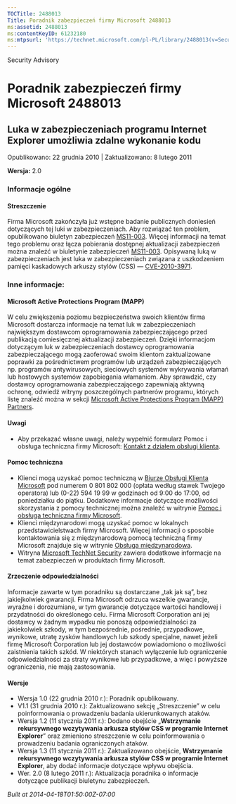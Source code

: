 ```yaml
---
TOCTitle: 2488013
Title: Poradnik zabezpieczeń firmy Microsoft 2488013
ms:assetid: 2488013
ms:contentKeyID: 61232180
ms:mtpsurl: 'https://technet.microsoft.com/pl-PL/library/2488013(v=Security.10)'
---
```


Security Advisory

Poradnik zabezpieczeń firmy Microsoft 2488013
=============================================

Luka w zabezpieczeniach programu Internet Explorer umożliwia zdalne wykonanie kodu
----------------------------------------------------------------------------------

Opublikowano: 22 grudnia 2010 | Zaktualizowano: 8 lutego 2011

**Wersja:** 2.0

### Informacje ogólne

#### Streszczenie

Firma Microsoft zakończyła już wstępne badanie publicznych doniesień dotyczących tej luki w zabezpieczeniach. Aby rozwiązać ten problem, opublikowano biuletyn zabezpieczeń [MS11-003](http://go.microsoft.com/fwlink/?linkid=208304). Więcej informacji na temat tego problemu oraz łącza pobierania dostępnej aktualizacji zabezpieczeń można znaleźć w biuletynie zabezpieczeń [MS11-003](http://go.microsoft.com/fwlink/?linkid=208304). Opisywaną luką w zabezpieczeniach jest luka w zabezpieczeniach związana z uszkodzeniem pamięci kaskadowych arkuszy stylów (CSS) — [CVE-2010-3971](http://www.cve.mitre.org/cgi-bin/cvename.cgi?name=cve-2010-3971).

### Inne informacje:

#### Microsoft Active Protections Program (MAPP)

W celu zwiększenia poziomu bezpieczeństwa swoich klientów firma Microsoft dostarcza informacje na temat luk w zabezpieczeniach największym dostawcom oprogramowania zabezpieczającego przed publikacją comiesięcznej aktualizacji zabezpieczeń. Dzięki informacjom dotyczącym luk w zabezpieczeniach dostawcy oprogramowania zabezpieczającego mogą zaoferować swoim klientom zaktualizowane poprawki za pośrednictwem programów lub urządzeń zabezpieczających np. programów antywirusowych, sieciowych systemów wykrywania włamań lub hostowych systemów zapobiegania włamaniom. Aby sprawdzić, czy dostawcy oprogramowania zabezpieczającego zapewniają aktywną ochronę, odwiedź witryny poszczególnych partnerów programu, których listę znaleźć można w sekcji [Microsoft Active Protections Program (MAPP) Partners](http://www.microsoft.com/security/msrc/mapp/partners.mspx).

#### Uwagi

-   Aby przekazać własne uwagi, należy wypełnić formularz Pomoc i obsługa techniczna firmy Microsoft: [Kontakt z działem obsługi klienta](https://support.microsoft.com/common/survey.aspx?scid=sw;en;1257&amp;showpage=1&amp;ws=technet&amp;sd=tech).

#### Pomoc techniczna

-   Klienci mogą uzyskać pomoc techniczną w [Biurze Obsługi Klienta Microsoft](http://go.microsoft.com/fwlink/?linkid=21131) pod numerem 0 801 802 000 (opłata według stawek Twojego operatora) lub (0-22) 594 19 99 w godzinach od 9:00 do 17:00, od poniedziałku do piątku. Dodatkowe informacje dotyczące możliwości skorzystania z pomocy technicznej można znaleźć w witrynie [Pomoc i obsługa techniczna firmy Microsoft](http://support.microsoft.com/).
-   Klienci międzynarodowi mogą uzyskać pomoc w lokalnych przedstawicielstwach firmy Microsoft. Więcej informacji o sposobie kontaktowania się z międzynarodową pomocą techniczną firmy Microsoft znajduje się w witrynie [Obsługa międzynarodowa](http://go.microsoft.com/fwlink/?linkid=21155).
-   Witryna [Microsoft TechNet Security](http://go.microsoft.com/fwlink/?linkid=21132) zawiera dodatkowe informacje na temat zabezpieczeń w produktach firmy Microsoft.

#### Zrzeczenie odpowiedzialności

Informacje zawarte w tym poradniku są dostarczane „tak jak są”, bez jakiejkolwiek gwarancji. Firma Microsoft odrzuca wszelkie gwarancje, wyraźne i dorozumiane, w tym gwarancje dotyczące wartości handlowej i przydatności do określonego celu. Firma Microsoft Corporation ani jej dostawcy w żadnym wypadku nie ponoszą odpowiedzialności za jakiekolwiek szkody, w tym bezpośrednie, pośrednie, przypadkowe, wynikowe, utratę zysków handlowych lub szkody specjalne, nawet jeżeli firmę Microsoft Corporation lub jej dostawców powiadomiono o możliwości zaistnienia takich szkód. W niektórych stanach wyłączenie lub ograniczenie odpowiedzialności za straty wynikowe lub przypadkowe, a więc i powyższe ograniczenia, nie mają zastosowania.

#### Wersje

-   Wersja 1.0 (22 grudnia 2010 r.): Poradnik opublikowany.
-   V1.1 (31 grudnia 2010 r.): Zaktualizowano sekcję „Streszczenie” w celu poinformowania o prowadzeniu badania ukierunkowanych ataków.
-   Wersja 1.2 (11 stycznia 2011 r.): Dodano obejście „**Wstrzymanie rekursywnego wczytywania arkusza stylów CSS w programie Internet Explorer**” oraz zmieniono streszczenie w celu poinformowania o prowadzeniu badania ograniczonych ataków.
-   Wersja 1.3 (11 stycznia 2011 r.): Zaktualizowano obejście, **Wstrzymanie rekursywnego wczytywania arkusza stylów CSS w programie Internet Explorer**, aby dodać informacje dotyczące wpływu obejścia.
-   Wer. 2.0 (8 lutego 2011 r.): Aktualizacja poradnika o informacje dotyczące publikacji biuletynu zabezpieczeń.

*Built at 2014-04-18T01:50:00Z-07:00*
